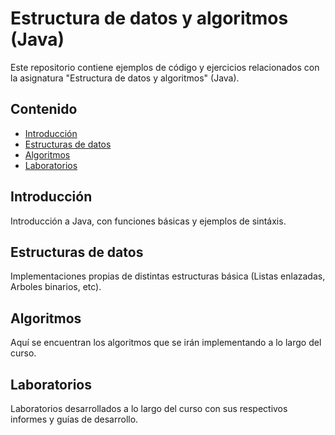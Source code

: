 # Estructura de datos y algoritmos (Java)

Este repositorio contiene ejemplos de código y ejercicios relacionados con la asignatura "Estructura de datos y algoritmos" (Java).

## Contenido

- [Introducción](#introducción)
- [Estructuras de datos](#estructuras-de-datos)
- [Algoritmos](#algoritmos)
- [Laboratorios](#laboratorios)

## Introducción

Introducción a Java, con funciones básicas y ejemplos de sintáxis.

## Estructuras de datos

Implementaciones propias de distintas estructuras básica (Listas enlazadas, Arboles binarios, etc).

## Algoritmos

Aquí se encuentran los algoritmos que se irán implementando a lo largo del curso.

## Laboratorios

Laboratorios desarrollados a lo largo del curso con sus respectivos informes y guías de desarrollo.
